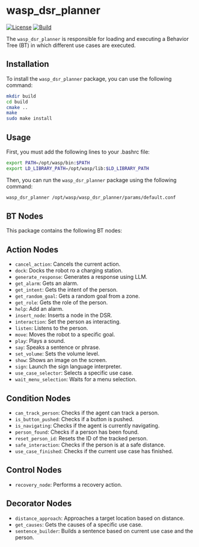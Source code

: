 # wasp_dsr_planner

[![License](https://img.shields.io/badge/License-Apache%202.0-green.svg)](https://opensource.org/licenses/Apache-2.0)
[![Build](https://github.com/grupo-avispa/wasp_dsr_planner/actions/workflows/build.yml/badge.svg?branch=main)](https://github.com/grupo-avispa/wasp_dsr_planner/actions/workflows/build.yml)


The `wasp_dsr_planner` is responsible for loading and executing a Behavior Tree (BT) in which different use cases are executed. 


## Installation

To install the `wasp_dsr_planner` package, you can use the following command:

```bash
mkdir build
cd build
cmake ..
make
sudo make install
```

## Usage

First, you must add the following lines to your .bashrc file:

```bash
export PATH=/opt/wasp/bin:$PATH
export LD_LIBRARY_PATH=/opt/wasp/lib:$LD_LIBRARY_PATH
```

Then, you can run the `wasp_dsr_planner` package using the following command:

```bash
wasp_dsr_planner /opt/wasp/wasp_dsr_planner/params/default.conf
```

## BT Nodes

This package contains the following BT nodes:

## Action Nodes
 * `cancel_action`: Cancels the current action.
 * `dock`: Docks the robot ro a charging station.
 * `generate_response`: Generates a response using LLM.
 * `get_alarm`: Gets an alarm.
 * `get_intent`: Gets the intent of the person.
 * `get_random_goal`: Gets a random goal from a zone.
 * `get_role`: Gets the role of the person.
 * `help`: Add an alarm.
 * `insert_node`: Inserts a node in the DSR.
 * `interaction`: Set the person as interacting.
 * `listen`: Listens to the person.
 * `move`: Moves the robot to a specific goal.
 * `play`: Plays a sound.
 * `say`: Speaks a sentence or phrase.
 * `set_volume`: Sets the volume level.
 * `show`: Shows an image on the screen.
 * `sign`: Launch the sign language interpreter.
 * `use_case_selector`: Selects a specific use case.
 * `wait_menu_selection`: Waits for a menu selection.

## Condition Nodes
 * `can_track_person`: Checks if the agent can track a person.
 * `is_button_pushed`: Checks if a button is pushed.
 * `is_navigating`: Checks if the agent is currently navigating.
 * `person_found`: Checks if a person has been found.
 * `reset_person_id`: Resets the ID of the tracked person.
 * `safe_interaction`: Checks if the person is at a safe distance.
 * `use_case_finished`: Checks if the current use case has finished.

## Control Nodes
 * `recovery_node`: Performs a recovery action.

## Decorator Nodes
 * `distance_approach`: Approaches a target location based on distance.
 * `get_causes`: Gets the causes of a specific use case.
 * `sentence_builder`: Builds a sentence based on current use case and the person.

